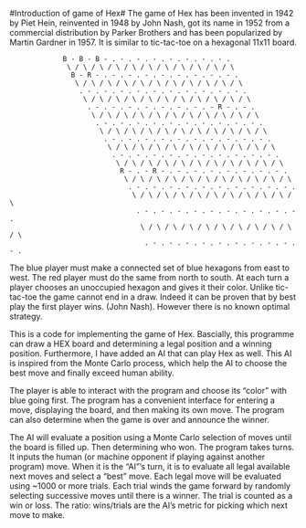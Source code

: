 #Introduction of game of Hex#
The game of Hex has been invented in 1942 by Piet Hein, reinvented in 1948 by John Nash, got its name in 1952 from a commercial distribution by Parker Brothers
and has been popularized by Martin Gardner in 1957. It is similar to tic-tac-toe on a hexagonal 11x11 board.

                 B - B - B - . - . - . - . - . - . - . - .
                  \ / \ / \ / \ / \ / \ / \ / \ / \ / \ / \
                   B - R - . - . - . - . - . - . - . - . - .
                    \ / \ / \ / \ / \ / \ / \ / \ / \ / \ / \
                     . - . - . - . - . - . - . - . - . - . - .
                      \ / \ / \ / \ / \ / \ / \ / \ / \ / \ / \
                       . - . - . - . - . - . - . - . - R - . - .
                        \ / \ / \ / \ / \ / \ / \ / \ / \ / \ / \
                         . - . - . - . - . - . - . - . - . - . - .
                          \ / \ / \ / \ / \ / \ / \ / \ / \ / \ / \
                           . - . - . - . - . - . - . - . - . - . - .
                            \ / \ / \ / \ / \ / \ / \ / \ / \ / \ / \
                             . - . - . - . - . - . - . - . - . - . - .
                              \ / \ / \ / \ / \ / \ / \ / \ / \ / \ / \
                               R - . - R - . - . - . - . - . - . - . - .
                                \ / \ / \ / \ / \ / \ / \ / \ / \ / \ / \
                                 . - . - . - . - . - . - . - . - . - . - .
                                  \ / \ / \ / \ / \ / \ / \ / \ / \ / \ / \
                                   . - . - . - . - . - . - . - . - . - . - .
                                    \ / \ / \ / \ / \ / \ / \ / \ / \ / \ / \
                                     . - . - . - . - . - . - . - . - . - . - .

The blue player must make a connected set of blue hexagons from east to west. The red player must do the same from north to south. At each turn a player chooses
an unoccupied hexagon and gives it their color. Unlike tic-tac-toe the game cannot end in a draw. Indeed it can be proven that by best play the first player wins.
(John Nash). However there is no known optimal strategy.

This is a code for implementing the game of Hex. Bascially, this programme can draw a HEX board and determining a legal position and a winning position. Furthermore,
I have added an AI that can play Hex as well. This AI is inspired from the Monte Carlo process, which help the AI to choose the best move and finally exceed human ability.

The player is  able to interact with the program and choose its “color” with blue going first. The program  has a convenient interface for entering a move, 
displaying the board, and then making its own move. The program can also determine when the game is over and announce the winner.

The AI will evaluate a position using a Monte Carlo selection of moves until the board is filled up. Then determining who won. The program takes turns. It inputs the human 
(or machine opponent if playing against another program) move. When it is the “AI”’s turn, it is to evaluate all legal available next moves and select a “best” move. Each 
legal move will be evaluated using ~1000 or more trials. Each trial winds the game forward by randomly selecting successive moves until there is a winner. The trial is counted 
as a win or loss. The ratio: wins/trials are the AI’s metric for picking which next move to make.

